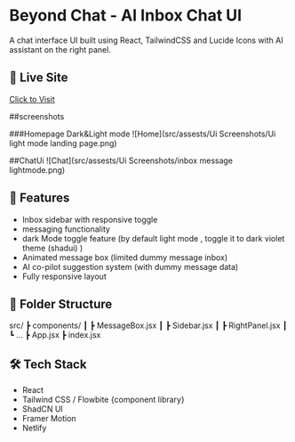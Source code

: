 # Beyond Chat - AI Inbox Chat UI

A chat interface UI built using React, TailwindCSS and Lucide Icons with AI assistant on the right panel.

## 🔗 Live Site
[Click to Visit](https://chatui-ap.netlify.app/)

##screenshots

###Homepage Dark&Light mode
![Home](src/assests/Ui Screenshots/Ui light mode landing page.png)

##ChatUi
![Chat](src/assests/Ui Screenshots/inbox message lightmode.png)

## 🚀 Features
- Inbox sidebar with responsive toggle
- messaging functionality
- dark Mode toggle feature (by default light mode , toggle it to dark violet theme (shadui) )
- Animated message box (limited dummy message inbox)
- AI co-pilot suggestion system (with dummy message data)
- Fully responsive layout

## 📁 Folder Structure
src/
┣ components/
┃ ┣ MessageBox.jsx
┃ ┣ Sidebar.jsx
┃ ┣ RightPanel.jsx
┃ ┗ ...
┣ App.jsx
┣ index.jsx


## 🛠️ Tech Stack
- React
- Tailwind CSS / Flowbite {component library}
- ShadCN UI
- Framer Motion
- Netlify


